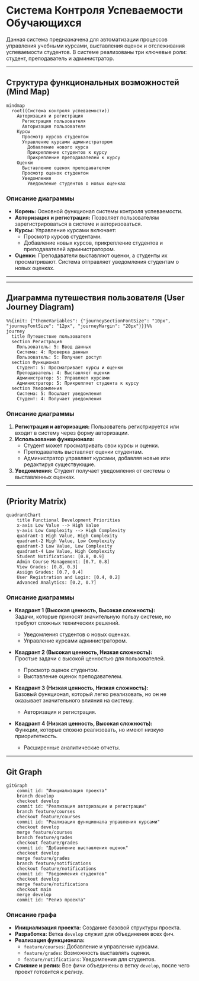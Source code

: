# Система Контроля Успеваемости Обучающихся

Данная система предназначена для автоматизации процессов управления учебными курсами, выставления оценок и отслеживания успеваемости студентов. В системе реализованы три ключевые роли: студент, преподаватель и администратор.

---

## Структура функциональных возможностей (Mind Map)

```mermaid
mindmap
  root((Система контроля успеваемости))
    Авторизация и регистрация
      Регистрация пользователя
      Авторизация пользователя
    Курсы
      Просмотр курсов студентом
      Управление курсами администратором
        Добавление нового курса
        Прикрепление студентов к курсу
        Прикрепление преподавателей к курсу
    Оценки
      Выставление оценок преподавателем
      Просмотр оценок студентом
      Уведомления
        Уведомление студентов о новых оценках
```

### Описание диаграммы
- **Корень:** Основной функционал системы контроля успеваемости.
- **Авторизация и регистрация:** Позволяет пользователям зарегистрироваться в системе и авторизоваться.
- **Курсы:** Управление курсами включает:
  - Просмотр курсов студентами.
  - Добавление новых курсов, прикрепление студентов и преподавателей администратором.
- **Оценки:** Преподаватели выставляют оценки, а студенты их просматривают. Система отправляет уведомления студентам о новых оценках.

---
 
 ---

## Диаграмма путешествия пользователя (User Journey Diagram)

```mermaid
%%{init: {"themeVariables": {"journeySectionFontSize": "10px", "journeyFontSize": "12px", "journeyMargin": "20px"}}}%%
journey
  title Путешествие пользователя
  section Регистрация
    Пользователь: 5: Ввод данных
    Система: 4: Проверка данных
    Пользователь: 5: Получает доступ
  section Функционал
    Студент: 5: Просматривает курсы и оценки
    Преподаватель: 4: Выставляет оценки
    Администратор: 5: Управляет курсами
    Администратор: 5: Прикрепляет студента к курсу
  section Уведомления
    Система: 5: Посылает уведомления
    Студент: 4: Получает уведомления

```
### Описание диаграммы
1. **Регистрация и авторизация:** Пользователь регистрируется или входит в систему через форму авторизации.
2. **Использование функционала:**
   - Студент может просматривать свои курсы и оценки.
   - Преподаватель выставляет оценки студентам.
   - Администратор управляет курсами, добавляя новые или редактируя существующие.
3. **Уведомления:** Студент получает уведомления от системы о выставленных оценках.

---

## (Priority Matrix)

```mermaid
quadrantChart
    title Functional Development Priorities
    x-axis Low Value --> High Value
    y-axis Low Complexity --> High Complexity
    quadrant-1 High Value, High Complexity
    quadrant-2 High Value, Low Complexity
    quadrant-3 Low Value, Low Complexity
    quadrant-4 Low Value, High Complexity
    Student Notifications: [0.8, 0.9]
    Admin Course Management: [0.7, 0.8]
    View Grades: [0.8, 0.3]
    Assign Grades: [0.7, 0.4]
    User Registration and Login: [0.4, 0.2]
    Advanced Analytics: [0.2, 0.7]
```
### Описание диаграммы
- **Квадрант 1 (Высокая ценность, Высокая сложность):**  
  Задачи, которые приносят значительную пользу системе, но требуют сложных технических решений.  
  - Уведомления студентов о новых оценках.  
  - Управление курсами администратором.  

- **Квадрант 2 (Высокая ценность, Низкая сложность):**  
  Простые задачи с высокой ценностью для пользователей.  
  - Просмотр оценок студентом.  
  - Выставление оценок преподавателем.  

- **Квадрант 3 (Низкая ценность, Низкая сложность):**  
  Базовый функционал, который легко реализовать, но он не оказывает значительного влияния на систему.  
  - Авторизация и регистрация.  

- **Квадрант 4 (Низкая ценность, Высокая сложность):**  
  Функции, которые сложно реализовать, но имеют низкую приоритетность.  
  - Расширенные аналитические отчеты.

---
## Git Graph

```mermaid
gitGraph
    commit id: "Инициализация проекта"
    branch develop
    checkout develop
    commit id: "Реализация авторизации и регистрации"
    branch feature/courses
    checkout feature/courses
    commit id: "Реализация функционала управления курсами"
    checkout develop
    merge feature/courses
    branch feature/grades
    checkout feature/grades
    commit id: "Добавление выставления оценок"
    checkout develop
    merge feature/grades
    branch feature/notifications
    checkout feature/notifications
    commit id: "Уведомления студентов"
    checkout develop
    merge feature/notifications
    checkout main
    merge develop
    commit id: "Релиз проекта"
```
### Описание графа
- **Инициализация проекта:** Создание базовой структуры проекта.
- **Разработка:** Ветка `develop` служит для объединения всех фич.
- **Реализация функционала:**
  - `feature/courses`: Добавление и управление курсами.
  - `feature/grades`: Возможность выставлять оценки.
  - `feature/notifications`: Уведомления для студентов.
- **Слияние и релиз:** Все фичи объединены в ветку `develop`, после чего проект готовится к релизу.



